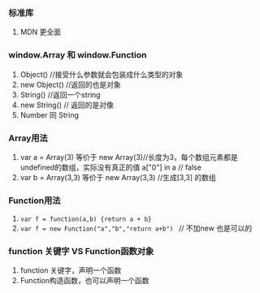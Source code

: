 ### 标准库

1. MDN 更全面

### window.Array 和 window.Function

1. Object() //接受什么参数就会包装成什么类型的对象 
2. new Object() //返回的也是对象
3. String() //返回一个string
4. new String() // 返回的是对像
5. Number 同 String

### Array用法

1. var a = Array(3)  等价于 new Array(3)//长度为3，每个数组元素都是undefined的数组，实际没有真正的值   a["0"] in a // false
2. var b = Array(3,3) 等价于 new Array(3,3) //生成[3,3] 的数组

### Function用法

1. `var f = function(a,b) {return a + b}`
2. `var f = new Function("a","b","return a+b") ` // 不加new 也是可以的

### function 关键字 VS Function函数对象

1. function 关键字，声明一个函数
2. Function构造函数，也可以声明一个函数